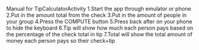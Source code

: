 Manual for TipCalculatorActivity
1.Start the app through emulator or phone
2.Put in the amount total from the check
3.Put in the amount of people in your group
4.Press the COMPUTE button
5.Press back after on your phone to hide the keyboard
6.Tip will show how much each person pays based on the percentage of the check total in tip
7.Total will show the total amount of money each person pays so their check+tip 